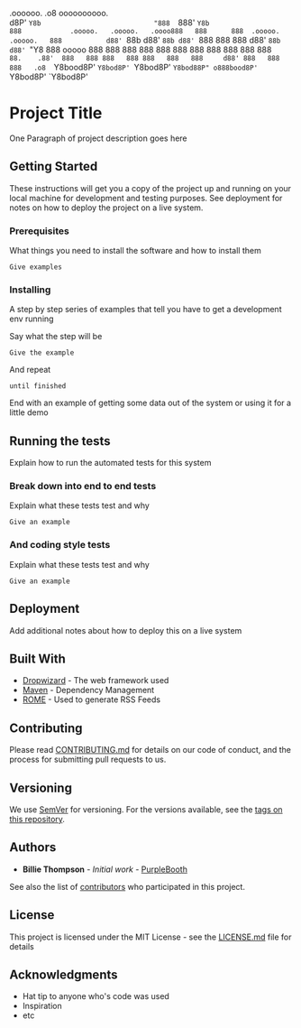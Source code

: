   .oooooo.                              .o8  oooooooooo.                       
 d8P'  `Y8b                            "888  `888'   `Y8b                      
888            .ooooo.   .ooooo.   .oooo888   888      888  .ooooo.   .ooooo.  
888           d88' `88b d88' `88b d88' `888   888      888 d88' `88b d88' `"Y8 
888     ooooo 888   888 888   888 888   888   888      888 888   888 888       
`88.    .88'  888   888 888   888 888   888   888     d88' 888   888 888   .o8 
 `Y8bood8P'   `Y8bod8P' `Y8bod8P' `Y8bod88P" o888bood8P'   `Y8bod8P' `Y8bod8P' 
 

# Project Title

One Paragraph of project description goes here

## Getting Started

These instructions will get you a copy of the project up and running on your local machine for development and testing purposes. See deployment for notes on how to deploy the project on a live system.

### Prerequisites

What things you need to install the software and how to install them

```
Give examples
```

### Installing

A step by step series of examples that tell you have to get a development env running

Say what the step will be

```
Give the example
```

And repeat

```
until finished
```

End with an example of getting some data out of the system or using it for a little demo

## Running the tests

Explain how to run the automated tests for this system

### Break down into end to end tests

Explain what these tests test and why

```
Give an example
```

### And coding style tests

Explain what these tests test and why

```
Give an example
```

## Deployment

Add additional notes about how to deploy this on a live system

## Built With

* [Dropwizard](http://www.dropwizard.io/1.0.2/docs/) - The web framework used
* [Maven](https://maven.apache.org/) - Dependency Management
* [ROME](https://rometools.github.io/rome/) - Used to generate RSS Feeds

## Contributing

Please read [CONTRIBUTING.md](https://gist.github.com/PurpleBooth/b24679402957c63ec426) for details on our code of conduct, and the process for submitting pull requests to us.

## Versioning

We use [SemVer](http://semver.org/) for versioning. For the versions available, see the [tags on this repository](https://github.com/your/project/tags). 

## Authors

* **Billie Thompson** - *Initial work* - [PurpleBooth](https://github.com/PurpleBooth)

See also the list of [contributors](https://github.com/your/project/contributors) who participated in this project.

## License

This project is licensed under the MIT License - see the [LICENSE.md](LICENSE.md) file for details

## Acknowledgments

* Hat tip to anyone who's code was used
* Inspiration
* etc
